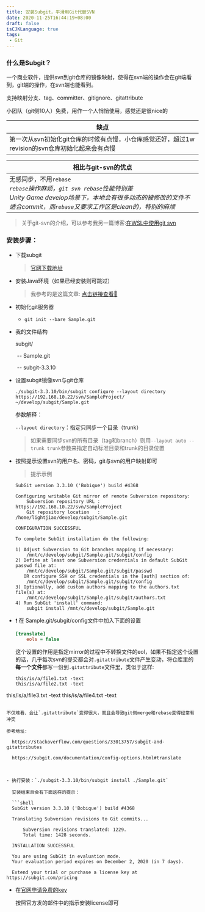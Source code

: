 ```yaml
---
title: 安装Subgit，平滑用Git代替SVN
date: 2020-11-25T16:44:19+08:00
draft: false
isCJKLanguage: true
tags:
 - Git
---
```




### 什么是Subgit？

一个商业软件，提供svn到git仓库的镜像映射，使得在svn端的操作会在git端看到，git端的操作，在svn端也能看到。

支持映射分支、tag、committer、gitignore、gitattribute

小团队（git侧10人）免费，用作一个人悄悄使用，感觉还是很nice的


| 缺点                                                         |
| ------------------------------------------------------------ |
| 第一次从svn初始化git仓库的时候有点慢，小仓库感觉还好，超过1w revision的svn仓库初始化起来会有点慢 |

| 相比与git-svn的优点 |
| --- |
| 无感同步，不用`rebase`<br />*`rebase`操作麻烦，`git svn rebase`性能特别差<br />Unity Game develop场景下，本地会有很多动态的被修改的文件不适合commit，而`rebase`又要求工作区是clean的，特别的麻烦* |

> 关于git-svn的介绍，可以参考我另一篇博客:[在WSL中使用git svn](https://lightjiao.github.io/posts/014-git-svn-in-wsl/)



### 安装步骤：


- 下载subgit

  > [官网下载地址](https://subgit.com/download)

- 安装Java环境（如果已经安装则可跳过）

  > 我参考的是这篇文章: [点击链接查看🔗](https://www.digitalocean.com/community/tutorials/how-to-install-java-with-apt-on-ubuntu-18-04)

- 初始化git服务器

  - `git init --bare Sample.git`

- 我的文件结构

  subgit/

  ​	-- Sample.git

  ​	-- subgit-3.3.10

- 设置subgit镜像svn与git仓库

  `./subgit-3.3.10/bin/subgit configure --layout directory https://192.168.10.22/svn/SampleProject/ ~/develop/subgit/Sample.git`

  参数解释：

  `--layout directory`：指定只同步一个目录（trunk）

  > 如果需要同步svn的所有目录（tag和branch）则用`--layout auto --trunk trunk`参数来指定自动标准目录和trunk的目录位置

- 按照提示设置svn的用户名、密码，git与svn的用户映射即可

  > 提示示例

  ```
  SubGit version 3.3.10 ('Bobique') build #4368
  
  Configuring writable Git mirror of remote Subversion repository:
      Subversion repository URL : https://192.168.10.22/svn/SampleProject
      Git repository location   : /home/lightjiao/develop/subgit/Sample.git
  
  CONFIGURATION SUCCESSFUL
  
  To complete SubGit installation do the following:
  
  1) Adjust Subversion to Git branches mapping if necessary:
      /mnt/c/develop/subgit/Sample.git/subgit/config
  2) Define at least one Subversion credentials in default SubGit passwd file at:
      /mnt/c/develop/subgit/Sample.git/subgit/passwd
     OR configure SSH or SSL credentials in the [auth] section of:
      /mnt/c/develop/subgit/Sample.git/subgit/config
  3) Optionally, add custom authors mapping to the authors.txt file(s) at:
      /mnt/c/develop/subgit/Sample.git/subgit/authors.txt
  4) Run SubGit 'install' command:
      subgit install /mnt/c/develop/subgit/Sample.git
  ```

- ❗ 在 Sample.git/subgit/config文件中加入下面的设置

  ```ini
  [translate]
      eols = false
  ```

  这个设置的作用是指定mirror的过程中不转换文件的eol，如果不指定这个设置的话，几乎每次svn的提交都会对`.gitattribute`文件产生变动，将仓库里的**每一个文件**都写一份到`.gitattribute`文件里，类似于这样:

  ```
  this/is/a/file1.txt -text
  this/is/a/file2.txt -text
this/is/a/file3.txt -text
  this/is/a/file4.txt -text
```
  
不仅难看、会让`.gitattribute`变得很大，而且会导致git侧merge和rebase变得经常有冲突
  
参考地址:
  
  https://stackoverflow.com/questions/33013757/subgit-and-gitattributes
  
  https://subgit.com/documentation/config-options.html#translate



- 执行安装：`./subgit-3.3.10/bin/subgit install ./Sample.git`

  安装结束后会有下面这样的提示：

  ```shell
  SubGit version 3.3.10 ('Bobique') build #4368
  
  Translating Subversion revisions to Git commits...
  
      Subversion revisions translated: 1229.
      Total time: 1428 seconds.
  
  INSTALLATION SUCCESSFUL
  
  You are using SubGit in evaluation mode.
  Your evaluation period expires on December 2, 2020 (in 7 days).
  
  Extend your trial or purchase a license key at https://subgit.com/pricing
  ```

- 在[官网申请免费的key](https://subgit.com/pricing)

  按照官方发的邮件中的指示安装license即可

